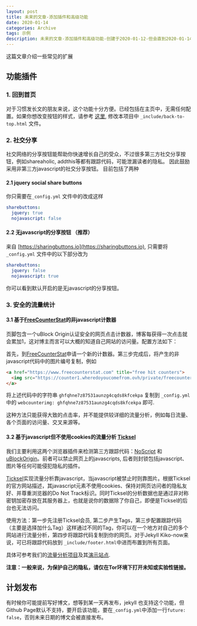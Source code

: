 ```yaml
---
layout: post
title: 未来的文章-添加插件和高级功能
date: 2020-01-14
categories: Archive
tags: 示例
description: 未来的文章-添加插件和高级功能-创建于2020-01-12-但会直到2020-01-14再发布
---
```


这篇文章介绍一些常见的扩展

## 功能插件

### 1. 回到首页

对于习惯发长文的朋友来说，这个功能十分方便。已经包括在主页中，无需任何配置。如果你想改变按钮的样式，请参考 [这里](https://github.com/vfeskov/vanilla-back-to-top), 修改本项目中 `_include/back-to-top.html` 文件。

### 2. 社交分享

社交网络的分享按钮能帮助你快速增长自己的受众，不过很多第三方社交分享按钮，例如shareaholic, addthis等都有跟踪代码，可能泄漏读者的隐私。
因此鼓励采用非第三方javascript的社交分享按钮。
目前包括了两种
#### 2.1 jquery social share buttons
你只需要在`_config.yml` 文件中的改成这样
```yml
sharebuttons:
  jquery: true
  nojavascript: false
```
#### 2.2 无javascript的分享按钮 （推荐）
来自 [https://sharingbuttons.io](https://sharingbuttons.io), 只需要将`_config.yml` 文件中的以下部分改为
```yml
sharebuttons:
  jquery: false
  nojavascript: true
```
你可以看到默认开启的是无javascript的分享按钮。

### 3. 安全的流量统计

#### 3.1 基于[FreeCounterStat](https://www.freecounterstat.com)的非javascript计数器
页脚包含一个uBlock Origin认证安全的网页点击计数器，博客每获得一次点击就会累加1，这对博主而言可以大概的知道自己网站的访问量。配置方法如下：

首先，到[FreeCounterStat](https://www.freecounterstat.com)申请一个新的计数器。第三步完成后，将产生的非javascript代码中的图片编号复制，例如
```html
<a href="https://www.freecounterstat.com" title="free hit counters">
  <img src="https://counter1.wheredoyoucomefrom.ovh/private/freecounterstat.php?c=ghfqhne7z87531aunzg4cqds8kfcekpa" border="0" title="free hit counters" alt="free hit counters">
</a>
```
将上述代码中的字符串 `ghfqhne7z87531aunzg4cqds8kfcekpa` 复制到 `_config.yml` 中的 `webcounterimg: ghfqhne7z87531aunzg4cqds8kfcekpa` 即可.

这种方法只能获得大致的点击率，并不能提供较详细的流量分析，例如每日流量、各个页面的访问量、交叉来源等。

#### 3.2 基于javascript但不使用cookies的流量分析 [Ticksel](https://www.ticksel.com)
我们主要利用这两个浏览器插件来检测第三方跟踪代码：[NoScript](https://noscript.net/) 和 [uBlockOrigin](https://github.com/gorhill/uBlock)。前者可以禁止网页上的javascripts, 后者则封锁包括javascript、图片等任何可能侵犯隐私的插件。

[Ticksel](https://www.ticksel.com)实现流量分析靠javascript，当javascript被禁止时则靠图片。根据Ticksel的官方网站描述，其javascript元素不使用cookies、保持对网页访问者的隐私友好、并尊重浏览器的Do Not Track标识。同时Ticksel的分析数据也是通过非对称密钥加密存放在其服务器上，也就是说你的数据除了你自己，即便是Ticksel的后台也无法访问。

使用方法：第一步先注册Ticksel会员, 第二步产生Tags，第三步配置跟踪代码（主要是选择加什么Tag）这样通过不同的Tag，你可以在一个地方对自己的多个网站进行流量分析，第四步将跟踪代码复制到你的网页。对于Jekyll Kiko-now来说，可已将跟踪代码放到 `_include/footer.html`中进而布置到所有页面。

具体可参考我们的[流量分析项目](https://github.com/diymysite/analytics)及其[演示站点](https://diymysite.github.io/analytics).

**注意：一般来说，为保护自己的隐私，请仅在Tor环境下打开未知或实验性链接。**

## 计划发布
有时候你可能提前写好博文，想等到某一天再发布，jekyll 也支持这个功能，但Github Page默认不支持，要开启该功能，要在`_config.yml`中添加一行`future: false`，否则未来日期的博文会被直接发布。
